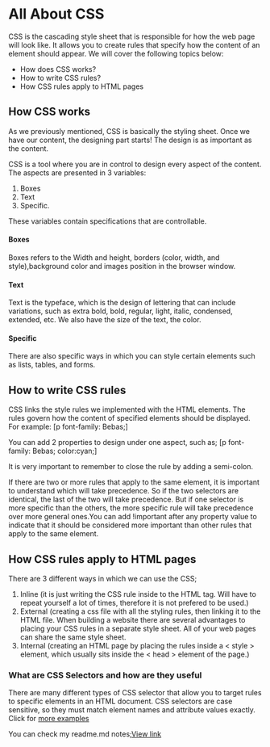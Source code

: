 # All About CSS

CSS is the cascading style sheet that is responsible for how the web page will look like. It allows you to create rules that specify how the content of an element should appear.
We will cover the following topics below:

- How does CSS works?
- How to write CSS rules?
- How CSS rules apply to HTML pages

## How CSS works

As we previously mentioned, CSS is basically the styling sheet. Once we have our content, the designing part starts! The design is as important as the content.

CSS is a tool where you are in control to design every aspect of the content. The aspects are presented in 3 variables:

1. Boxes
2. Text
3. Specific.

These variables contain specifications that are controllable.

#### Boxes

Boxes refers to the Width and height, borders (color, width, and style),background color and images position in the browser window.

#### Text

Text is the typeface, which is the design of lettering that can include variations, such as extra bold, bold, regular, light, italic, condensed, extended, etc. We also have the size of the text, the color.

#### Specific

There are also specific ways in which you can style certain elements such as lists, tables, and forms.

## How to write CSS rules

CSS links the style rules we implemented with the HTML elements.
The rules govern how the content of specified elements should be displayed.
For example: [p
font-family: Bebas;]

You can add 2 properties to design under one aspect, such as;
[p
font-family: Bebas;
color:cyan;]

It is very important to remember to close the rule by adding a semi-colon.

If there are two or more rules that apply to the same element, it is important to understand which will take precedence. So if the two selectors are identical, the last of the two will take precedence. But if one selector is more specific than the others, the more specific rule will take precedence over more general ones.You can add !important after any property value to indicate that it should be considered more important than other rules that apply to the same element.

## How CSS rules apply to HTML pages

There are 3 different ways in which we can use the CSS;

1. Inline (it is just writing the CSS rule inside to the HTML tag. Will have to repeat yourself a lot of times, therefore it is not prefered to be used.)
2. External (creating a css file with all the styling rules, then linking it to the HTML file. When building a website there are several advantages to placing your CSS rules in a separate style sheet. All of your web pages can share the same style sheet.
3. Internal (creating an HTML page by placing the rules inside a < style > element, which usually sits inside the < head > element of the page.)

### What are CSS Selectors and how are they useful

There are many different types of CSS selector that allow you to target rules to specific elements in an HTML document. CSS selectors are case sensitive, so they must match element names and attribute values exactly. Click for [more examples](https://farhad-hossain.com/farhad/public/assets/blogsImages/1562857201.png)

You can check my readme.md notes;[View link](https://ayahariri.github.io/Reading-Notes/Read05)

